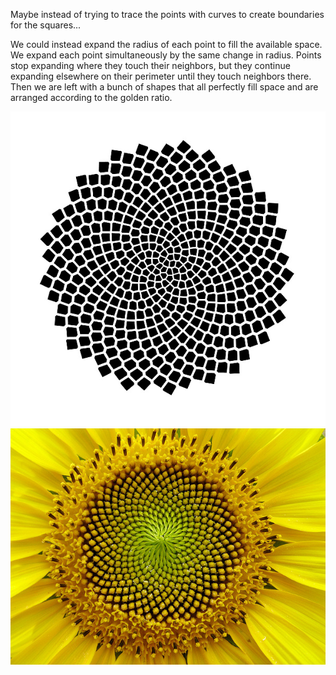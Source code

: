 Maybe instead of trying to trace the points with curves to create boundaries for the squares...

We could instead expand the radius of each point to fill the available space. We expand each point simultaneously by the same change in radius. Points stop expanding where they touch their neighbors, but they continue expanding elsewhere on their perimeter until they touch neighbors there. Then we are left with a bunch of shapes that all perfectly fill space and are arranged according to the golden ratio.

![alt text](shapes.png)
![alt text](sunflower.png)